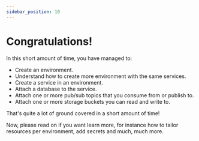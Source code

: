 ```yaml
---
sidebar_position: 10
---
```


# Congratulations!

In this short amount of time, you have managed to:

* Create an environment.
* Understand how to create more environment with the same services.
* Create a service in an environment.
* Attach a database to the service.
* Attach one or more pub/sub topics that you consume from or publish to.
* Attach one or more storage buckets you can read and write to.

That's quite a lot of ground covered in a short amount of time!

Now, please read on if you want learn more, for instance how to tailor resources per environment, add secrets and much, much more.
